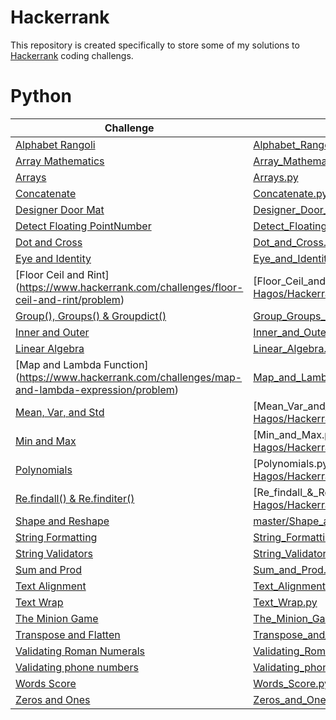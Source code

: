 # Hackerrank
This repository is created specifically to store some of my solutions to [Hackerrank](https://www.hackerrank.com/) coding challengs.
# Python
| **Challenge**            | **Solution** |
| ----------------------| ------------- |
|[Alphabet Rangoli](https://www.hackerrank.com/challenges/alphabet-rangoli/problem) |[Alphabet_Rangoli.py](https://github.com/Luel-Hagos/Hackerrank_Solutions/blob/master/Alphabet_Rangoli.py) |
|[Array Mathematics](https://www.hackerrank.com/challenges/np-array-mathematics)  |[Array_Mathematics.py](https://github.com/Luel-Hagos/Hackerrank_Solutions/blob/master/Array_Mathematics.py)   |
| [Arrays](https://www.hackerrank.com/challenges/np-arrays/problem) | [Arrays.py](https://github.com/Luel-Hagos/Hackerrank_Solutions/blob/master/Arrays.py)  |
|[Concatenate](https://www.hackerrank.com/challenges/30-arrays/problem)  | [Concatenate.py](https://github.com/Luel-Hagos/Hackerrank_Solutions/blob/master/Concatenate.py) |
|[Designer Door Mat](https://www.hackerrank.com/challenges/designer-door-mat/problem)  |[Designer_Door_Mat.py](https://github.com/Luel-Hagos/Hackerrank_Solutions/blob/master/Designer_Door_Mat.py)|
|[Detect Floating PointNumber](https://www.hackerrank.com/challenges/introduction-to-regex/problem) | [Detect_Floating_Point_Number.py](https://github.com/Luel-Hagos/Hackerrank_Solutions/blob/master/Detect_Floating_Point_Number.py)  |
|[Dot and Cross](https://www.hackerrank.com/challenges/np-dot-and-cross/problem)  | [Dot_and_Cross.py](https://github.com/Luel-Hagos/Hackerrank_Solutions/blob/master/Dot_and_Cross.py)  |
|[Eye and Identity](https://www.hackerrank.com/challenges/np-eye-and-identity/problem)  | [Eye_and_Identity.py](https://github.com/Luel-Hagos/Hackerrank_Solutions/blob/master/Eye_and_Identity.py)  |
|[Floor Ceil and Rint] (https://www.hackerrank.com/challenges/floor-ceil-and-rint/problem) |[Floor_Ceil_and_Rint.py] (https://github.com/Luel-Hagos/Hackerrank_Solutions/blob/master/Floor_Ceil_and_Rint.py)  |
|[Group(), Groups() & Groupdict()](https://www.hackerrank.com/challenges/re-group-groups/problem)  | [Group_Groups_&_Groupdict.py](https://github.com/Luel-Hagos/Hackerrank_Solutions/blob/master/Group_Groups_&_Groupdict.py) |
|[Inner and Outer](https://www.hackerrank.com/challenges/np-inner-and-outer/problem)  |[Inner_and_Outer.py](https://github.com/Luel-Hagos/Hackerrank_Solutions/blob/master/Inner_and_Outer.py)   |
| [Linear Algebra](https://www.hackerrank.com/challenges/np-linear-algebra/problem) | [Linear_Algebra.py](https://github.com/Luel-Hagos/Hackerrank_Solutions/blob/master/Linear_Algebra.py)  |
|[Map and Lambda Function] (https://www.hackerrank.com/challenges/map-and-lambda-expression/problem) | [Map_and_Lambda_Function.py](https://github.com/Luel-Hagos/Hackerrank_Solutions/blob/master/Map_and_Lambda_Function.py)  |
| [Mean, Var, and Std](https://www.hackerrank.com/challenges/np-mean-var-and-std/problem) | [Mean_Var_and_Std.py] (https://github.com/Luel-Hagos/Hackerrank_Solutions/blob/master/Mean_Var_and_Std.py) |
|[Min and Max](https://www.hackerrank.com/challenges/np-min-and-max/problem)  |[Min_and_Max.py] (https://github.com/Luel-Hagos/Hackerrank_Solutions/blob/master/Min_and_Max.py)  |
| [Polynomials](https://www.hackerrank.com/challenges/np-polynomials/problem) |  [Polynomials.py] (https://github.com/Luel-Hagos/Hackerrank_Solutions/blob/master/Polynomials.py)|
| [Re.findall() & Re.finditer()](https://www.hackerrank.com/challenges/re-findall-re-finditer/problem) |[Re_findall_&_Re_finditer.py]  (https://github.com/Luel-Hagos/Hackerrank_Solutions/blob/master/Re_findall_&_Re_finditer.py) |
| [Shape and Reshape](https://www.hackerrank.com/challenges/np-shape-reshape/problem) |  [master/Shape_and_Reshape.py](https://github.com/Luel-Hagos/Hackerrank_Solutions/blob/master/Shape_and_Reshape.py) |
| [String Formatting](https://www.hackerrank.com/challenges/python-string-formatting/problem) | [String_Formatting.py](https://github.com/Luel-Hagos/Hackerrank_Solutions/blob/master/String_Formatting.py)  |
| [String Validators](https://www.hackerrank.com/challenges/string-validators/problem) | [String_Validators.py](https://github.com/Luel-Hagos/Hackerrank_Solutions/blob/master/String_Validators.py)  |
| [Sum and Prod](https://www.hackerrank.com/challenges/np-sum-and-prod/problem) | [Sum_and_Prod.py](https://github.com/Luel-Hagos/Hackerrank_Solutions/blob/master/Sum_and_Prod.py)  |
| [Text Alignment](https://www.hackerrank.com/challenges/text-alignment/problem) | [Text_Alignment.py](https://github.com/Luel-Hagos/Hackerrank_Solutions/blob/master/Text_Alignment.py)  |
| [Text Wrap](https://www.hackerrank.com/challenges/text-wrap/problem) | [Text_Wrap.py](https://github.com/Luel-Hagos/Hackerrank_Solutions/blob/master/Text_Wrap.py)  |
| [The Minion Game](https://www.hackerrank.com/challenges/the-minion-game/problem) |  [The_Minion_Game.py](https://github.com/Luel-Hagos/Hackerrank_Solutions/blob/master/The_Minion_Game.py) |
| [Transpose and Flatten](https://www.hackerrank.com/challenges/np-transpose-and-flatten/problem) | [Transpose_and_Flatten.py](https://github.com/Luel-Hagos/Hackerrank_Solutions/blob/master/Transpose_and_Flatten.py)  |
| [Validating Roman Numerals](https://www.hackerrank.com/challenges/validate-a-roman-number/problem) | [Validating_Roman_Numerals.py](https://github.com/Luel-Hagos/Hackerrank_Solutions/blob/master/Validating_Roman_Numerals.py)  |
|[Validating phone numbers](https://www.hackerrank.com/challenges/validating-the-phone-number/problem)  | [Validating_phone_numbers.py](https://github.com/Luel-Hagos/Hackerrank_Solutions/blob/master/Validating_phone_numbers.py)  |
|  [Words Score](https://www.hackerrank.com/challenges/words-score/problem)| [Words_Score.py](https://github.com/Luel-Hagos/Hackerrank_Solutions/blob/master/Words_Score.py)  |
|[Zeros and Ones](https://www.hackerrank.com/challenges/np-zeros-and-ones/problem)  |[Zeros_and_Ones.py](https://github.com/Luel-Hagos/Hackerrank_Solutions/blob/master/Zeros_and_Ones.py)   |
